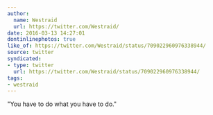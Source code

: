 ```yaml
---
author:
  name: Westraid
  url: https://twitter.com/Westraid/
date: 2016-03-13 14:27:01
dontinlinephotos: true
like_of: https://twitter.com/Westraid/status/709022960976338944/
source: twitter
syndicated:
- type: twitter
  url: https://twitter.com/Westraid/status/709022960976338944/
tags:
- westraid
---
```


"You have to do what you have to do."